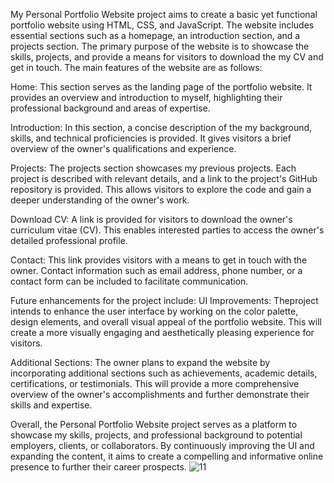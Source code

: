 My Personal Portfolio Website project aims to create a basic yet functional portfolio website using HTML, CSS, and JavaScript. The website includes essential sections such as a homepage, an introduction section, and a projects section. The primary purpose of the website is to showcase the skills, projects, and provide a means for visitors to download the my CV and get in touch.
The main features of the website are as follows:

Home: This section serves as the landing page of the portfolio website. It provides an overview and introduction to myself, highlighting their professional background and areas of expertise.

Introduction: In this section, a concise description of the my background, skills, and technical proficiencies is provided. It gives visitors a brief overview of the owner's qualifications and experience.

Projects: The projects section showcases my previous projects. Each project is described with relevant details, and a link to the project's GitHub repository is provided. This allows visitors to explore the code and gain a deeper understanding of the owner's work.

Download CV: A link is provided for visitors to download the owner's curriculum vitae (CV). This enables interested parties to access the owner's detailed professional profile.

Contact: This link provides visitors with a means to get in touch with the owner. Contact information such as email address, phone number, or a contact form can be included to facilitate communication.

Future enhancements for the project include:
UI Improvements: Theproject intends to enhance the user interface by working on the color palette, design elements, and overall visual appeal of the portfolio website. This will create a more visually engaging and aesthetically pleasing experience for visitors.

Additional Sections: The owner plans to expand the website by incorporating additional sections such as achievements, academic details, certifications, or testimonials. This will provide a more comprehensive overview of the owner's accomplishments and further demonstrate their skills and expertise.

Overall, the Personal Portfolio Website project serves as a platform to showcase my skills, projects, and professional background to potential employers, clients, or collaborators. By continuously improving the UI and expanding the content, it aims to create a compelling and informative online presence to further their career prospects.
![11](https://github.com/arushisinhaa/Portfolio/assets/99676077/b6a142f6-781b-485a-91bc-426dab0c4ff2)

